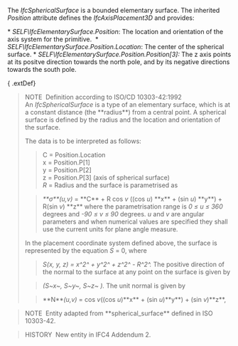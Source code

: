The _IfcSphericalSurface_ is a bounded elementary surface. The inherited _Position_ attribute defines the _IfcAxisPlacement3D_ and provides:

\* _SELF\IfcElementarySurface.Position_: The location and orientation of the axis system for the primitive.&nbsp;
\* _SELF\IfcElementarySurface.Position.Location_: The center of the spherical surface.
\* _SELF\IfcElementarySurface.Position.Position[3]:_ The z axis points at its positve direction towards the north pole, and by its negative directions towards the south pole.

{ .extDef}
> NOTE&nbsp; Definition according to ISO/CD 10303-42:1992  
> An _IfcSphericalSurface_ is a type of an elementary surface, which is at a constant distance (the \*\*radius\*\*) from a central point. A spherical surface is defined by the radius and the location and orientation of the surface.
> 
> The data is to be interpreted as follows:
> 
>> C = Position.Location  
>> x = Position.P[1]  
>> y = Position.P[2]  
>> z = Position.P[3] (axis of spherical surface)  
>> _R_ = Radius
> and the surface is parametrised as
> 
>> _\*\*&#963;\*\*(u,v)_ = \*\*C\*\* + R cos _v_ ((cos _u_) \*\*x\*\* + (sin _u_) \*\*y\*\*) + R(sin _v_) \*\*z\*\*
> where the parametrisation range is _0 &#8804; u &#8804; 360_ degrees and _-90 &#8804; v &#8804; 90_ degrees. _u_ and _v_ are angular parameters and when numerical values are specified they shall use the current units for plane angle measure.
> 
> In the placement coordinate system defined above, the surface is represented by the equation _S_ = 0, where
> 
>> _S(x, y, z) = x\^2\^ + y\^2\^ + z\^2\^ - R\^2\^._
> The positive direction of the normal to the surface at any point on the surface is given by
> 
>> _(S\~x\~, S\~y\~, S\~z\~ )._
> The unit normal is given by
> 
>> \*\*N\*\*_(u,v)_ = cos _v_((cos _u_)\*\*x\*\* + (sin _u_)\*\*y\*\*) + (sin _v_)\*\*z\*\*,


> 
> NOTE&nbsp; Entity adapted from \*\*spherical_surface\*\* defined in ISO 10303-42.

> HISTORY&nbsp; New entity in IFC4 Addendum 2.
